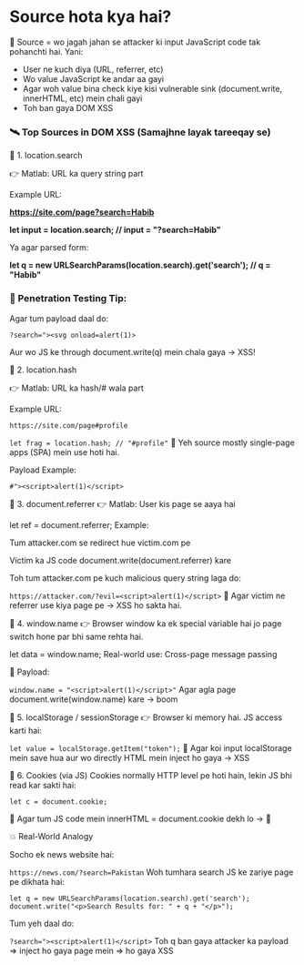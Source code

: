 # Source hota kya hai?
🔸 Source = wo jagah jahan se attacker ki input JavaScript code tak pohanchti hai.
Yani:

- User ne kuch diya (URL, referrer, etc)
- Wo value JavaScript ke andar aa gayi
- Agar woh value bina check kiye kisi vulnerable sink (document.write, innerHTML, etc) mein chali gayi
- Toh ban gaya DOM XSS

### 🛰️ Top Sources in DOM XSS (Samajhne layak tareeqay se)

🔹 1. location.search

👉 Matlab: URL ka query string part

Example URL:

**https://site.com/page?search=Habib**

**let input = location.search; // input = "?search=Habib"**

Ya agar parsed form:

**let q = new URLSearchParams(location.search).get('search'); // q = "Habib"**

### 📌 Penetration Testing Tip:
Agar tum payload daal do:

```?search="><svg onload=alert(1)>```

Aur wo JS ke through document.write(q) mein chala gaya → XSS!

🔹 2. location.hash

👉 Matlab: URL ka hash/# wala part

Example URL:

```https://site.com/page#profile```

```let frag = location.hash; // "#profile"```
📌 Yeh source mostly single-page apps (SPA) mein use hoti hai.

Payload Example:

```#"><script>alert(1)</script>```

🔹 3. document.referrer
👉 Matlab: User kis page se aaya hai

let ref = document.referrer;
Example:

Tum attacker.com se redirect hue victim.com pe

Victim ka JS code document.write(document.referrer) kare

Toh tum attacker.com pe kuch malicious query string laga do:

```https://attacker.com/?evil=<script>alert(1)</script>```
📌 Agar victim ne referrer use kiya page pe → XSS ho sakta hai.

🔹 4. window.name
👉 Browser window ka ek special variable hai jo page switch hone par bhi same rehta hai.

let data = window.name;
Real-world use: Cross-page message passing

📌 Payload:

```window.name = "<script>alert(1)</script>"```
Agar agla page document.write(window.name) kare → boom

🔹 5. localStorage / sessionStorage
👉 Browser ki memory hai. JS access karti hai:

```let value = localStorage.getItem("token");```
📌 Agar koi input localStorage mein save hua aur wo directly HTML mein inject ho gaya → XSS

🔹 6. Cookies (via JS)
Cookies normally HTTP level pe hoti hain, lekin JS bhi read kar sakti hai:

```let c = document.cookie;```

📌 Agar tum JS code mein innerHTML = document.cookie dekh lo → 🧨

💥 Real-World Analogy

Socho ek news website hai:

```https://news.com/?search=Pakistan```
Woh tumhara search JS ke zariye page pe dikhata hai:

```let q = new URLSearchParams(location.search).get('search'); document.write("<p>Search Results for: " + q + "</p>");```

Tum yeh daal do:

```?search="><script>alert(1)</script>```
Toh q ban gaya attacker ka payload ⇒ inject ho gaya page mein ⇒ ho gaya XSS
